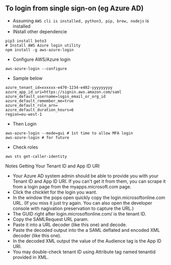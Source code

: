 ## To login from single sign-on (eg Azure AD)
- Assuming `AWS cli is installed, python3, pip, brew, nodejs` is installed
- INstall other dependencie
```
pip3 install boto3
# Install AWS Azure login utility
npm install -g aws-azure-login
```

- Configure AWS/Azure login
```
aws-azure-login --configure
```

- Sample below
```
azure_tenant_id=xxxxxx-e470-1234-e402-yyyyyyyyy
azure_app_id_uri=https://signin.aws.amazon.com/saml
azure_default_username=login_email_or_org_id
azure_default_remember_me=true
azure_default_role_arn=
azure_default_duration_hours=6
region=eu-west-1
```

- Then Login
```
aws-azure-login --mode=gui # 1st time to allow MFA login
aws-azure-login # for future
```

- Check roles
```
aws sts get-caller-identity
```

Notes
Getting Your Tenant ID and App ID URI
- Your Azure AD system admin should be able to provide you with your Tenant ID and App ID URI. If you can't get it from them, you can scrape it from a login page from the myapps.microsoft.com page.
- Click the chicklet for the login you want.
- In the window the pops open quickly copy the login.microsoftonline.com URL. (If you miss it just try again. You can also open the developer console with nagivation preservation to capture the URL.)
- The GUID right after login.microsoftonline.com/ is the tenant ID.
- Copy the SAMLRequest URL param.
- Paste it into a URL decoder (like this one) and decode.
- Paste the decoded output into the a SAML deflated and encoded XML decoder (like this one).
- In the decoded XML output the value of the Audience tag is the App ID URI.
- You may double-check tenant ID using Attribute tag named tenantid provided in XML.
